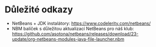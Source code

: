 # Důležité odkazy
- NetBeans + JDK instalátory: https://www.codelerity.com/netbeans/
- NBM balíček s důležitou aktualizací NetBeans pro náš klub: https://github.com/asotona/netbeans/releases/download/23-update/org-netbeans-modules-java-file-launcher.nbm
